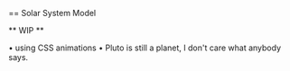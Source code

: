 == Solar System Model

** WIP **

• using CSS animations
• Pluto is still a planet, I don't care what anybody says.
